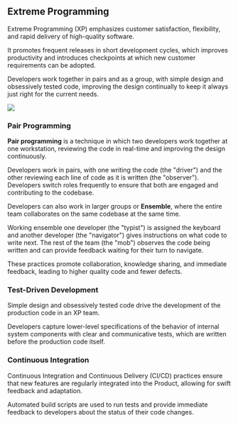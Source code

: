 ## Extreme Programming

Extreme Programming (XP) emphasizes customer satisfaction, flexibility, and rapid delivery of high-quality software.

It promotes frequent releases in short development cycles, which 
improves productivity and introduces checkpoints at which new customer requirements can be adopted.

Developers work together in pairs and as a group, with simple design and obsessively tested code, improving the design
continually to keep it always just right for the current needs.



![](embed:TestDrivenDevelopment)

### Pair Programming

**Pair programming** is a technique in which two developers work together at one workstation, reviewing the code in
real-time and improving the design continuously.

Developers work in pairs, with one writing the code (the "driver") and the other reviewing each line of code as it
is written (the "observer"). Developers switch roles frequently to ensure that both are engaged and contributing to the
codebase.

Developers can also work in larger groups or **Ensemble**, where the entire team collaborates on the same codebase at
the same time.

Working ensemble one developer (the "typist") is assigned the keyboard and another developer (the "navigator")
gives instructions on what code to write next. The rest of the team (the "mob") observes the code being written and can
provide feedback waiting for their turn to navigate.

These practices promote collaboration, knowledge sharing, and immediate feedback, leading to higher quality code and
fewer defects.

### Test-Driven Development

Simple design and obsessively tested code drive the development of the production code in an XP team.

Developers capture lower-level specifications of the behavior of internal system components with clear and 
communicative tests, which are written before the production code itself.


### Continuous Integration

Continuous Integration and Continuous Delivery (CI/CD) practices ensure that new features are regularly integrated into
the Product, allowing for swift feedback and adaptation.

Automated build scripts are used to run tests and provide immediate feedback to developers about the status of their
code changes.



